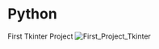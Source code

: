 # Python
First Tkinter Project
![First_Project_Tkinter](https://github.com/alirafatartist/Python/assets/89305319/2fb7f49e-10b0-48ab-88e6-798b0f97a4fa)
